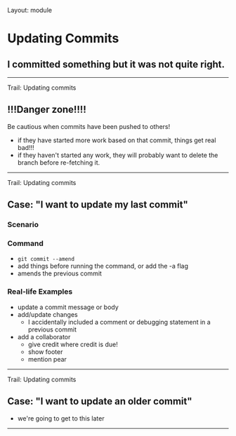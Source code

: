 Layout: module

# Updating Commits

## I committed something but it was not quite right.

---

Trail: Updating commits

## !!!Danger zone!!!!

Be cautious when commits have been pushed to others!

- if they have started more work based on that commit, things get real bad!!!
- if they haven't started any work, they will probably want to delete the branch before re-fetching it.

---

Trail: Updating commits

## Case: "I want to update my last commit"

### Scenario

### Command

- `git commit --amend`
- add things before running the command, or add the -a flag
- amends the previous commit

### Real-life Examples

- update a commit message or body
- add/update changes
  - I accidentally included a comment or debugging statement in a previous commit
- add a collaborator
  - give credit where credit is due!
  - show footer
  - mention pear

---

Trail: Updating commits

## Case: "I want to update an older commit"

- we're going to get to this later

---
